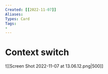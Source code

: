 ```yaml
---
Created: [[2022-11-07]]
Aliases: 
Types: Card
Tags: 
- 
---
```

# Context switch
![[Screen Shot 2022-11-07 at 13.06.12.png|500]]
